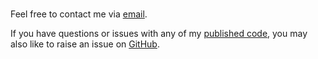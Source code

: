 <br />

Feel free to contact me via [email](mailto:mail@frthjf.com). 

If you have questions or issues with any of my [published code](open-source.md), you may also like to raise an issue on [GitHub](https://github.com/frthjf).